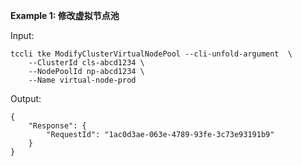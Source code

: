 **Example 1: 修改虚拟节点池**



Input: 

```
tccli tke ModifyClusterVirtualNodePool --cli-unfold-argument  \
    --ClusterId cls-abcd1234 \
    --NodePoolId np-abcd1234 \
    --Name virtual-node-prod
```

Output: 
```
{
    "Response": {
        "RequestId": "1ac0d3ae-063e-4789-93fe-3c73e93191b9"
    }
}
```


